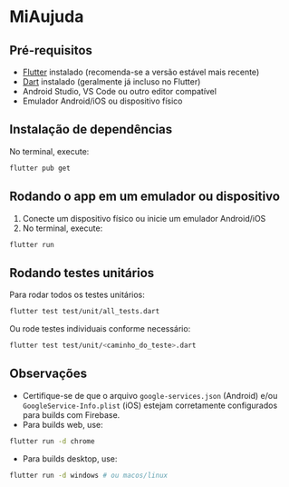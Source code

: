 # MiAujuda

## Pré-requisitos
- [Flutter](https://flutter.dev/docs/get-started/install) instalado (recomenda-se a versão estável mais recente)
- [Dart](https://dart.dev/get-dart) instalado (geralmente já incluso no Flutter)
- Android Studio, VS Code ou outro editor compatível
- Emulador Android/iOS ou dispositivo físico

## Instalação de dependências

No terminal, execute:
```bash
flutter pub get
```

## Rodando o app em um emulador ou dispositivo

1. Conecte um dispositivo físico ou inicie um emulador Android/iOS
2. No terminal, execute:
```bash
flutter run
```

## Rodando testes unitários

Para rodar todos os testes unitários:
```bash
flutter test test/unit/all_tests.dart
```

Ou rode testes individuais conforme necessário:
```bash
flutter test test/unit/<caminho_do_teste>.dart
```

## Observações
- Certifique-se de que o arquivo `google-services.json` (Android) e/ou `GoogleService-Info.plist` (iOS) estejam corretamente configurados para builds com Firebase.
- Para builds web, use:
```bash
flutter run -d chrome
```
- Para builds desktop, use:
```bash
flutter run -d windows # ou macos/linux
```

